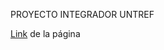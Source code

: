 PROYECTO INTEGRADOR UNTREF

[Link](https://noeliavillalba.github.io/PROYECTO-INTEGRADOR-WEB-UNTREFSCHOOL/) de la página